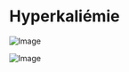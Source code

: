# Hyperkaliémie

![Image](.//media/urgences/Scan_0003.jpg)

![Image](.//media/urgences/Scan_0003_verso.jpg)
